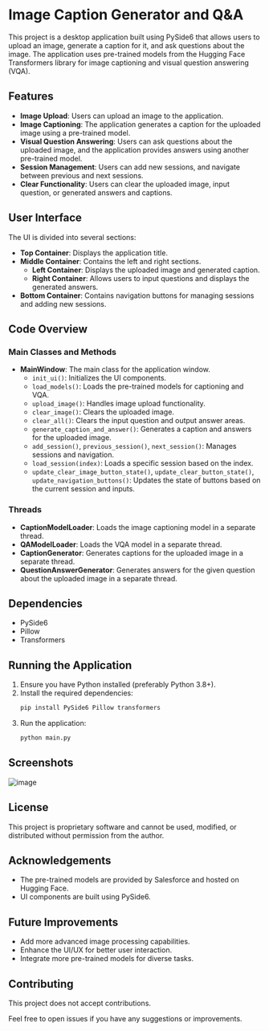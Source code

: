 # Image Caption Generator and Q&A

This project is a desktop application built using PySide6 that allows users to upload an image, generate a caption for it, and ask questions about the image. The application uses pre-trained models from the Hugging Face Transformers library for image captioning and visual question answering (VQA). 

## Features

- **Image Upload**: Users can upload an image to the application.
- **Image Captioning**: The application generates a caption for the uploaded image using a pre-trained model.
- **Visual Question Answering**: Users can ask questions about the uploaded image, and the application provides answers using another pre-trained model.
- **Session Management**: Users can add new sessions, and navigate between previous and next sessions.
- **Clear Functionality**: Users can clear the uploaded image, input question, or generated answers and captions.

## User Interface

The UI is divided into several sections:
- **Top Container**: Displays the application title.
- **Middle Container**: Contains the left and right sections.
  - **Left Container**: Displays the uploaded image and generated caption.
  - **Right Container**: Allows users to input questions and displays the generated answers.
- **Bottom Container**: Contains navigation buttons for managing sessions and adding new sessions.

## Code Overview

### Main Classes and Methods

- **MainWindow**: The main class for the application window.
  - `init_ui()`: Initializes the UI components.
  - `load_models()`: Loads the pre-trained models for captioning and VQA.
  - `upload_image()`: Handles image upload functionality.
  - `clear_image()`: Clears the uploaded image.
  - `clear_all()`: Clears the input question and output answer areas.
  - `generate_caption_and_answer()`: Generates a caption and answers for the uploaded image.
  - `add_session()`, `previous_session()`, `next_session()`: Manages sessions and navigation.
  - `load_session(index)`: Loads a specific session based on the index.
  - `update_clear_image_button_state()`, `update_clear_button_state()`, `update_navigation_buttons()`: Updates the state of buttons based on the current session and inputs.

### Threads

- **CaptionModelLoader**: Loads the image captioning model in a separate thread.
- **QAModelLoader**: Loads the VQA model in a separate thread.
- **CaptionGenerator**: Generates captions for the uploaded image in a separate thread.
- **QuestionAnswerGenerator**: Generates answers for the given question about the uploaded image in a separate thread.

## Dependencies

- PySide6
- Pillow
- Transformers

## Running the Application

1. Ensure you have Python installed (preferably Python 3.8+).
2. Install the required dependencies:
    ```bash
    pip install PySide6 Pillow transformers
    ```
3. Run the application:
    ```bash
    python main.py
    ```

## Screenshots

![image](https://github.com/user-attachments/assets/d1bcb9b8-8bca-44f8-9783-77b115776efd)


## License

This project is proprietary software and cannot be used, modified, or distributed without permission from the author.

## Acknowledgements

- The pre-trained models are provided by Salesforce and hosted on Hugging Face.
- UI components are built using PySide6.

## Future Improvements

- Add more advanced image processing capabilities.
- Enhance the UI/UX for better user interaction.
- Integrate more pre-trained models for diverse tasks.

## Contributing

This project does not accept contributions.

Feel free to open issues if you have any suggestions or improvements.

